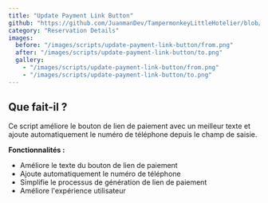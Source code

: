 ```yaml
---
title: "Update Payment Link Button"
github: "https://github.com/JuanmanDev/TampermonkeyLittleHotelier/blob/main/frontdesk/reservationDetails/updateGeneratePaymentLinkButton.user.js"
category: "Reservation Details"
images:
  before: "/images/scripts/update-payment-link-button/from.png"
  after: "/images/scripts/update-payment-link-button/to.png"
  gallery:
    - "/images/scripts/update-payment-link-button/from.png"
    - "/images/scripts/update-payment-link-button/to.png"
---
```


## Que fait-il ?

Ce script améliore le bouton de lien de paiement avec un meilleur texte et ajoute automatiquement le numéro de téléphone depuis le champ de saisie.

**Fonctionnalités :**
- Améliore le texte du bouton de lien de paiement
- Ajoute automatiquement le numéro de téléphone
- Simplifie le processus de génération de lien de paiement
- Améliore l'expérience utilisateur
